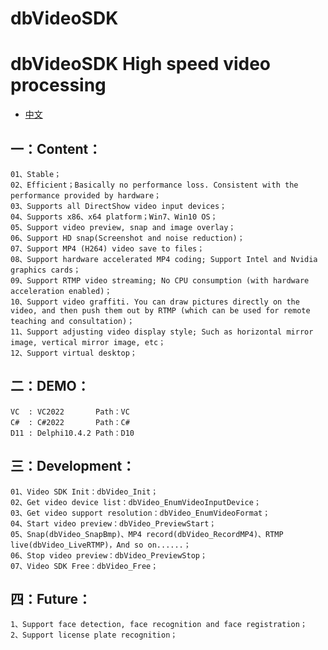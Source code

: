 dbVideoSDK
=============

# dbVideoSDK High speed video processing

- [中文](readmeCN.md)

## 一：Content：
	01、Stable；
	02、Efficient；Basically no performance loss. Consistent with the performance provided by hardware；
	03、Supports all DirectShow video input devices；
	04、Supports x86、x64 platform；Win7、Win10 OS；
	05、Support video preview, snap and image overlay；
	06、Support HD snap(Screenshot and noise reduction)；
	07、Support MP4 (H264) video save to files；
	08、Support hardware accelerated MP4 coding; Support Intel and Nvidia graphics cards；
	09、Support RTMP video streaming; No CPU consumption (with hardware acceleration enabled)；
	10、Support video graffiti. You can draw pictures directly on the video, and then push them out by RTMP (which can be used for remote teaching and consultation)；
	11、Support adjusting video display style; Such as horizontal mirror image, vertical mirror image, etc；
	12、Support virtual desktop；

## 二：DEMO：
	VC  : VC2022       Path：VC
	C#  : C#2022       Path：C#
	D11 : Delphi10.4.2 Path：D10

## 三：Development：
	01、Video SDK Init：dbVideo_Init；
	02、Get video device list：dbVideo_EnumVideoInputDevice；
	03、Get video support resolution：dbVideo_EnumVideoFormat；
	04、Start video preview：dbVideo_PreviewStart；
	05、Snap(dbVideo_SnapBmp)、MP4 record(dbVideo_RecordMP4)、RTMP live(dbVideo_LiveRTMP)，And so on......；
	06、Stop video preview：dbVideo_PreviewStop；
	07、Video SDK Free：dbVideo_Free；

## 四：Future：
	1、Support face detection, face recognition and face registration；
	2、Support license plate recognition；
